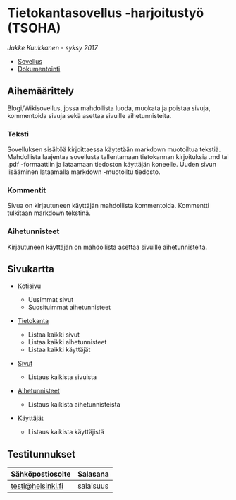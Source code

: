 # Tietokantasovellus -harjoitustyö (TSOHA)
*Jakke Kuukkanen - syksy 2017*

 - [Sovellus](http://kolbe.eu-central-1.elasticbeanstalk.com/)
 - [Dokumentointi](https://github.com/kuujakke/kolbe/blob/master/doc/dokumentaatio.pdf)

## Aihemäärittely
Blogi/Wikisovellus, jossa mahdollista luoda, muokata ja poistaa sivuja, kommentoida sivuja sekä asettaa sivuille aihetunnisteita.

### Teksti
Sovelluksen sisältöä kirjoittaessa käytetään markdown muotoiltua tekstiä.
Mahdollista laajentaa sovellusta tallentamaan tietokannan kirjoituksia .md tai .pdf -formaattiin ja lataamaan tiedoston käyttäjän koneelle.
Uuden sivun lisääminen lataamalla markdown -muotoiltu tiedosto.

### Kommentit
Sivua on kirjautuneen käyttäjän mahdollista kommentoida.
Kommentti tulkitaan markdown tekstinä.

### Aihetunnisteet
Kirjautuneen käyttäjän on mahdollista asettaa sivuille aihetunnisteita.

## Sivukartta

 - [Kotisivu](http://kolbe.eu-central-1.elasticbeanstalk.com/)
   - Uusimmat sivut
   - Suosituimmat aihetunnisteet

 - [Tietokanta](http://kolbe.eu-central-1.elasticbeanstalk.com/database)
   - Listaa kaikki sivut
   - Listaa kaikki aihetunnisteet
   - Listaa kaikki käyttäjät

 - [Sivut](http://kolbe.eu-central-1.elasticbeanstalk.com/pages)
   - Listaus kaikista sivuista

 - [Aihetunnisteet](http://kolbe.eu-central-1.elasticbeanstalk.com/tags)
   - Listaus kaikista aihetunnisteista

 - [Käyttäjät](http://kolbe.eu-central-1.elasticbeanstalk.com/users)
   - Listaus kaikista käyttäjistä


## Testitunnukset


Sähköpostiosoite | Salasana
-----------------|----------
testi@helsinki.fi | salaisuus
